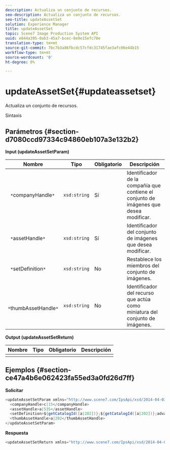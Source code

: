 ```yaml
---
description: Actualiza un conjunto de recursos.
seo-description: Actualiza un conjunto de recursos.
seo-title: updateAssetSet
solution: Experience Manager
title: updateAssetSet
topic: Scene7 Image Production System API
uuid: e844a395-0ab3-45a7-bcec-8e9e15efc70e
translation-type: tm+mt
source-git-commit: 7bc7b3a86fbcdc57cfdc31745fae3afc06e44b15
workflow-type: tm+mt
source-wordcount: '0'
ht-degree: 0%

---
```



# updateAssetSet{#updateassetset}

Actualiza un conjunto de recursos.

Sintaxis

## Parámetros {#section-d7080ccd97334c94860eb107a3e132b2}

**Input (updateAssetSetParam)**

| Nombre | Tipo | Obligatorio | Descripción |
|---|---|---|---|
| ` *`companyHandle`*` | `xsd:string` | Sí | Identificador de la compañía que contiene el conjunto de imágenes que desea modificar. |
| ` *`assetHandle`*` | `xsd:string` | Sí | Identificador del conjunto de imágenes que desea modificar. |
| ` *`setDefinition`*` | `xsd:string` | No | Restablece los miembros del conjunto de imágenes. |
| ` *`thumbAssetHandle`*` | `xsd:string` | No | Identificador del recurso que actúa como miniatura del conjunto de imágenes. |

**Output (updateAssetSetReturn)**

| Nombre | Tipo | Obligatorio | Descripción |
|---|---|---|---|
|  |  |  |  |

## Ejemplos {#section-ce47a4b6e062423fa55ed3a0fd26d7ff}

**Solicitar**

```java
<updateAssetSetParam xmlns="http://www.scene7.com/IpsApi/xsd/2014-04-03"> 
  <companyHandle>c|15</companyHandle> 
  <assetHandle>a|535</assetHandle> 
  <setDefinition>${getCatalogId([a|202])};${getCatalogId([a|202])};advanced_image;,${getCatalogId([a|935])};${getCatalogId([a|935])};advanced_image;,${getCatalogId([a|933])};${getCatalogId([a|933])};advanced_image;</setDefinition> 
  <thumbAssetHandle>a|202</thumbAssetHandle> 
</updateAssetSetParam>
```

**Respuesta**

```java
<updateAssetSetReturn xmlns="http://www.scene7.com/IpsApi/xsd/2014-04-03"/>
```

